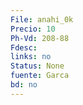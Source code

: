 ```yaml
---
File: anahi_0k
Precio: 10
Ph-Vd: 208-88
Fdesc: 
links: no
Status: None
fuente: Garca
bd: no
---
```

